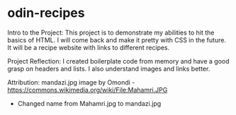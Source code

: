 # odin-recipes

Intro to the Project:
This project is to demonstrate my abilities to hit the basics of HTML. I will come back and make it pretty with CSS in the future. It will be a recipe website with links to different recipes.

Project Reflection:
I created boilerplate code from memory and have a good grasp on headers and lists. I also understand images and links better.

Attribution:
mandazi.jpg image by Omondi - https://commons.wikimedia.org/wiki/File:Mahamri.JPG
- Changed name from Mahamri.jpg to mandazi.jpg